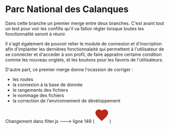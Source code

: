 # Parc National des Calanques

Dans cette branche un premier merge entre deux branches.
C'est avant tout un test pour voir les confilts qu'il va falloir régler lorsque toutes les fonctionnalité seront à réunir.

Il s'agit également de pouvoir relier le module de connexion et d'inscription afin d'implanter les dernières fonctionnalaité qui permettent à l'utilisateur de se connecter et d'acceder à son profil, de faire appraitre certaine condition comme les nouveau onglets, et les boutons pour les favoris de l'utilisateurs.

D'autre part, ce premier merge donne l'ocassion de corriger :
- les routes
- la connexion à la base de donnée
- le rangements des fichiers
- le nommage des fichiers
- la correction de l'environnement de dévéloppement

Changement dans filter.js ---> ligne 149 (<a href="/parcNational/manage-favorite-trail?trail_id=${item.trail_id}" class="fav-btn"><img src="assets/icon/favorite-fill.svg" alt="heart icon"></a>)
